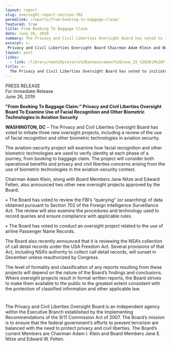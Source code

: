 ```yaml
---
layout: report
slug: oversight-report-section-702
permalink: /reports/from-booking-to-baggage-claim/
featured: true
title: From Booking To Baggage Claim
date: June 26, 2019
summary: The Privacy and Civil Liberties Oversight Board has voted to initiate three new oversight projects, including a review of the use of facial recognition and other biometric technologies in aviation security.
excerpt: >-
 Privacy and Civil Liberties Oversight Board Chairman Adam Klein and Board Members Edward Felten and Jane Nitze have announced a May 31, 2019 public forum in Washington, DC to examine the USA FREEDOM Act and the government’s call detail records (CDR) program under that law.   Several key provisions of the USA FREEDOM Act will sunset in December unless they are reauthorized by Congress.  
layout: post
links:
  - link: /library/new%20projects%20announcement%20June_25_%202019%20Final.pdf
title: >-
  The Privacy and Civil Liberties Oversight Board has voted to initiate three new oversight projects, including a review of the use of facial recognition and other biometric technologies in aviation security.
---
```

PRESS RELEASE  
For Immediate Release  
June 26, 2019

**"From Booking To Baggage Claim:” Privacy and Civil Liberties Oversight Board To Examine Use of Facial Recognition and Other Biometric Technologies in Aviation Security**


**WASHINGTON, DC** – The Privacy and Civil Liberties Oversight Board has voted to initiate three new oversight projects, including a review of the use of facial recognition and other biometric technologies in aviation security.

The aviation-security project will examine how facial recognition and other biometric technologies are used to verify identity at each phase of a journey, from booking to baggage claim. The project will consider both operational benefits and privacy and civil liberties concerns arising from the use of biometric technologies in the aviation-security context.

Chairman Adam Klein, along with Board Members Jane Nitze and Edward Felten, also announced two other new oversight projects approved by the Board.

•	The Board has voted to review the FBI’s “querying” (or searching) of data obtained pursuant to Section 702 of the Foreign Intelligence Surveillance Act. The review will also examine the procedures and technology used to record queries and ensure compliance with applicable rules.

•	The Board has voted to conduct an oversight project related to the use of airline Passenger Name Records.

The Board also recently announced that it is reviewing the NSA’s collection of call detail records under the USA Freedom Act. Several provisions of that Act, including NSA’s authority to collect call detail records, will sunset in December unless reauthorized by Congress.

The level of formality and classification of any reports resulting from these projects will depend on the nature of the Board’s findings and conclusions. Where oversight projects result in formal written reports, the Board strives to make them available to the public to the greatest extent consistent with the protection of classified information and other applicable law.

#  

The Privacy and Civil Liberties Oversight Board is an independent agency within the Executive Branch established by the Implementing Recommendations of the 9/11 Commission Act of 2007. The Board’s mission is to ensure that the federal government’s efforts to prevent terrorism are balanced with the need to protect privacy and civil liberties. The Board’s current Members are Chairman Adam I. Klein and Board Members Jane E. Nitze and Edward W. Felten.
